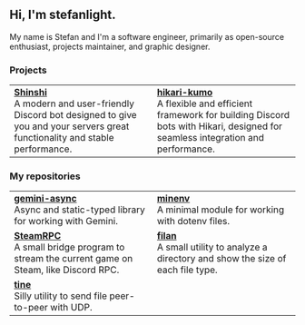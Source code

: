 ## Hi, I'm stefanlight.
My name is Stefan and I'm a software engineer, primarily as open-source enthusiast, projects maintainer, and graphic designer.

### Projects
<table>
  <tr>
    <td width="50%">
      <a href="https://github.com/ShinshiDevs/Shinshi"><strong>Shinshi</strong></a><br>
      A modern and user-friendly Discord bot designed to give you and your servers great functionality and stable performance.
    </td>
    <td width="50%">
      <a href="https://github.com/ShinshiDevs/hikari-kumo"><strong>hikari-kumo</strong></a><br>
      A flexible and efficient framework for building Discord bots with Hikari, designed for seamless integration and performance. 
    </td>
  </tr>
</table>

### My repositories
<table>
  <tr>
    <td width="50%">
      <a href="https://github.com/stefanlight8/gemini-async"><strong>gemini-async</strong></a><br>
      Async and static-typed library for working with Gemini.
    </td>
    <td width="50%">
      <a href="https://github.com/stefanlight8/minenv"><strong>minenv</strong></a><br>
      A minimal module for working with dotenv files.
    </td>
  </tr>
  <tr>
    <td width="50%">
      <a href="https://github.com/stefanlight8/steamrpc"><strong>SteamRPC</strong></a><br>
      A small bridge program to stream the current game on Steam, like Discord RPC. 
    </td>
    <td width="50%">
      <a href="https://github.com/stefanlight8/filan"><strong>filan</strong></a><br>
      A small utility to analyze a directory and show the size of each file type. 
    </td>
  </tr>
  <tr>
    <td width="50%">
      <a href="https://github.com/stefanlight8/tine"><strong>tine</strong></a><br>
      Silly utility to send file peer-to-peer with UDP.
    </td>
  </tr>
</table>
